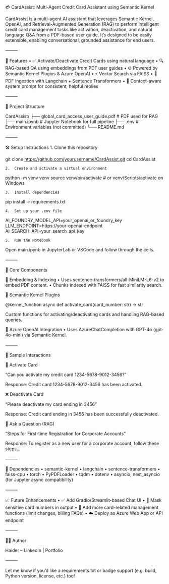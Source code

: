 💳 CardAssist: Multi-Agent Credit Card Assistant using Semantic Kernel

CardAssist is a multi-agent AI assistant that leverages Semantic Kernel, OpenAI, and Retrieval-Augmented Generation (RAG) to perform intelligent credit card management tasks like activation, deactivation, and natural language Q&A from a PDF-based user guide.
It’s designed to be easily extensible, enabling conversational, grounded assistance for end users.

⸻

🚀 Features
	•	✅ Activate/Deactivate Credit Cards using natural language
	•	🔍 RAG-based QA using embeddings from PDF user guides
	•	⚙️ Powered by Semantic Kernel Plugins & Azure OpenAI
	•	⚡ Vector Search via FAISS
	•	📄 PDF ingestion with Langchain + Sentence Transformers
	•	🧠 Context-aware system prompt for consistent, helpful replies

⸻

📂 Project Structure

CardAssist/
├── global_card_access_user_guide.pdf   # PDF used for RAG
├── main.ipynb                          # Jupyter Notebook for full pipeline
├── .env                                # Environment variables (not committed)
└── README.md



⸻

🛠️ Setup Instructions
	1.	Clone this repository

git clone https://github.com/yourusername/CardAssist.git
cd CardAssist

	2.	Create and activate a virtual environment

python -m venv venv
source venv/bin/activate  # or venv\Scripts\activate on Windows

	3.	Install dependencies

pip install -r requirements.txt

	4.	Set up your .env file

AI_FOUNDRY_MODEL_API=your_openai_or_foundry_key
LLM_ENDPOINT=https://your-openai-endpoint
AI_SEARCH_API=your_search_api_key

	5.	Run the Notebook
Open main.ipynb in JupyterLab or VSCode and follow through the cells.

⸻

🔧 Core Components

🔹 Embedding & Indexing
	•	Uses sentence-transformers/all-MiniLM-L6-v2 to embed PDF content.
	•	Chunks indexed with FAISS for fast similarity search.

🔹 Semantic Kernel Plugins

@kernel_function
async def activate_card(card_number: str) -> str

Custom functions for activating/deactivating cards and handling RAG-based queries.

🔹 Azure OpenAI Integration
	•	Uses AzureChatCompletion with GPT-4o (gpt-4o-mini) via Semantic Kernel.

⸻

💬 Sample Interactions

🔧 Activate Card

“Can you activate my credit card 1234-5678-9012-3456?”

Response: Credit card 1234-5678-9012-3456 has been activated.

❌ Deactivate Card

“Please deactivate my card ending in 3456”

Response: Credit card ending in 3456 has been successfully deactivated.

🧠 Ask a Question (RAG)

“Steps for First-time Registration for Corporate Accounts”

Response: To register as a new user for a corporate account, follow these steps...



⸻

📌 Dependencies
	•	semantic-kernel
	•	langchain
	•	sentence-transformers
	•	faiss-cpu
	•	torch
	•	PyPDFLoader
	•	tqdm
	•	dotenv
	•	asyncio, nest_asyncio (for Jupyter async compatibility)

⸻

📈 Future Enhancements
	•	✅ Add Gradio/Streamlit-based Chat UI
	•	🔐 Mask sensitive card numbers in output
	•	🧩 Add more card-related management functions (limit changes, billing FAQs)
	•	☁️ Deploy as Azure Web App or API endpoint

⸻

👨‍💻 Author

Haider – LinkedIn | Portfolio

⸻

Let me know if you’d like a requirements.txt or badge support (e.g. build, Python version, license, etc.) too!
